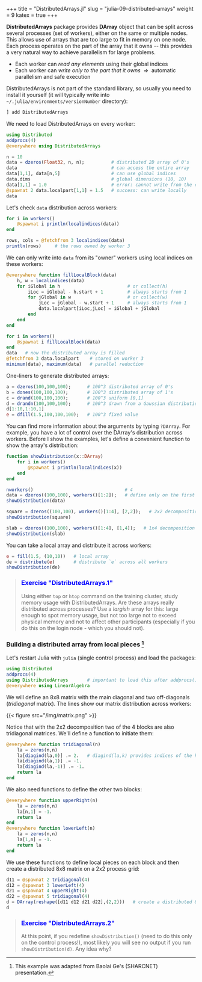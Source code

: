 +++
title = "DistributedArrays.jl"
slug = "julia-09-distributed-arrays"
weight = 9
katex = true
+++

<!-- Add Baolai's materials? -->

**DistributedArrays** package provides **DArray** object that can be split across several processes (set of
workers), either on the same or multiple nodes. This allows use of arrays that are too large to fit in memory
on one node. Each process operates on the part of the array that it owns -- this provides a very natural way
to achieve parallelism for large problems.

- Each worker can *read any elements* using their global indices
- Each worker can *write only to the part that it owns* $~\Rightarrow~$ automatic parallelism and safe
  execution

DistributedArrays is not part of the standard library, so usually you need to install it yourself (it will
typically write into `~/.julia/environments/versionNumber` directory):

```julia
] add DistributedArrays
```

We need to load DistributedArrays on every worker:

```julia
using Distributed
addprocs(4)
@everywhere using DistributedArrays
```

```julia
n = 10
data = dzeros(Float32, n, n);          # distributed 2D array of 0's
data                                   # can access the entire array
data[1,1], data[n,5]                   # can use global indices
data.dims                              # global dimensions (10, 10)
data[1,1] = 1.0                        # error: cannot write from the control process!
@spawnat 2 data.localpart[1,1] = 1.5   # success: can write locally
data
```

Let's check `data` distribution across workers:

```julia
for i in workers()
    @spawnat i println(localindices(data))
end
```

```julia
rows, cols = @fetchfrom 3 localindices(data)
println(rows)     # the rows owned by worker 3
```

We can only write into `data` from its "owner" workers using local indices on these workers:

```julia
@everywhere function fillLocalBlock(data)
    h, w = localindices(data)
    for iGlobal in h                         # or collect(h)
        iLoc = iGlobal - h.start + 1         # always starts from 1
        for jGlobal in w                     # or collect(w)
            jLoc = jGlobal - w.start + 1     # always starts from 1
            data.localpart[iLoc,jLoc] = iGlobal + jGlobal
        end
    end
end
```

```julia
for i in workers()
    @spawnat i fillLocalBlock(data)
end
data   # now the distributed array is filled
@fetchfrom 3 data.localpart    # stored on worker 3
minimum(data), maximum(data)   # parallel reduction
```

One-liners to generate distributed arrays:

```julia
a = dzeros(100,100,100);      # 100^3 distributed array of 0's
b = dones(100,100,100);       # 100^3 distributed array of 1's
c = drand(100,100,100);       # 100^3 uniform [0,1]
d = drandn(100,100,100);      # 100^3 drawn from a Gaussian distribution
d[1:10,1:10,1]
e = dfill(1.5,100,100,100);   # 100^3 fixed value
```

You can find more information about the arguments by typing `?DArray`. For example, you have a lot of control over the
DArray's distribution across workers. Before I show the examples, let's define a convenient function to show the array's
distribution:

```julia
function showDistribution(x::DArray)
    for i in workers()
        @spawnat i println(localindices(x))
    end
end
```
```julia
nworkers()                                  # 4
data = dzeros((100,100), workers()[1:2]);   # define only on the first two workers
showDistribution(data)
```
```julia
square = dzeros((100,100), workers()[1:4], [2,2]);   # 2x2 decomposition
showDistribution(square)
```
```julia
slab = dzeros((100,100), workers()[1:4], [1,4]);   # 1x4 decomposition
showDistribution(slab)
```

You can take a local array and distribute it across workers:

```julia
e = fill(1.5, (10,10))   # local array
de = distribute(e)       # distribute `e` across all workers
showDistribution(de)
```

> ### <font style="color:blue">Exercise "DistributedArrays.1"</font>
> Using either `top` or `htop` command on the training cluster, study memory usage with DistributedArrays. Are
> these arrays really distributed across processes? Use a _largish_ array for this: large enough to spot
> memory usage, but not too large not to exceed physical memory and not to affect other participants
> (especially if you do this on the login node - which you should not).

### Building a distributed array from local pieces [^1]

[^1]: This example was adapted from Baolai Ge's (SHARCNET) presentation.

Let's restart Julia with `julia` (single control process) and load the packages:

```julia
using Distributed
addprocs(4)
using DistributedArrays       # important to load this after addprocs()
@everywhere using LinearAlgebra
```

We will define an 8x8 matrix with the main diagonal and two off-diagonals (*tridiagonal* matrix). The lines show our
matrix distribution across workers:

{{< figure src="/img/matrix.png" >}}

Notice that with the 2x2 decomposition two of the 4 blocks are also tridiagonal matrices. We'll define a function to
initiate them:

```julia
@everywhere function tridiagonal(n)
    la = zeros(n,n)
    la[diagind(la,0)] .= 2.   # diagind(la,k) provides indices of the kth diagonal of a matrix
    la[diagind(la,1)] .= -1.
    la[diagind(la,-1)] .= -1.
    return la
end
```

We also need functions to define the other two blocks:

```julia
@everywhere function upperRight(n)
    la = zeros(n,n)
    la[n,1] = -1.
    return la
end
@everywhere function lowerLeft(n)
    la = zeros(n,n)
    la[1,n] = -1.
    return la
end
```

We use these functions to define local pieces on each block and then create a distributed 8x8 matrix on a 2x2 process
grid:

```julia
d11 = @spawnat 2 tridiagonal(4)
d12 = @spawnat 3 lowerLeft(4)
d21 = @spawnat 4 upperRight(4)
d22 = @spawnat 5 tridiagonal(4)
d = DArray(reshape([d11 d12 d21 d22],(2,2)))   # create a distributed 8x8 matrix on a 2x2 process grid
d
```

> ### <font style="color:blue">Exercise "DistributedArrays.2"</font>
> At this point, if you redefine `showDistribution()` (need to do this only on the control process!), most likely you
> will see no output if you run `showDistribution(d)`. Any idea why?

<!-- Solution: need to run `using DistributedArrays` on all workers. -->

